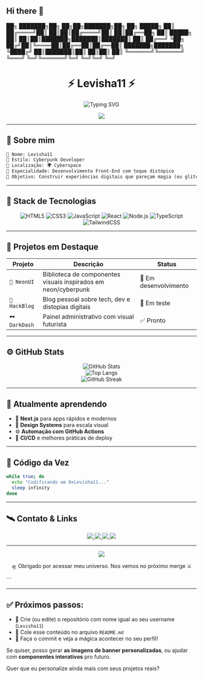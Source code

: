 ## Hi there 👋



██╗     ███████╗██╗   ██╗██╗███████╗██╗  ██╗ █████╗ 
██║     ██╔════╝██║   ██║██║██╔════╝██║  ██║██╔══██╗
██║     █████╗  ██║   ██║██║███████╗███████║███████║
██║     ██╔══╝  ╚██╗ ██╔╝██║╚════██║██╔══██║██╔══██║
███████╗███████╗ ╚████╔╝ ██║███████║██║  ██║██║  ██║
╚══════╝╚══════╝  ╚═══╝  ╚═╝╚══════╝╚═╝  ╚═╝╚═╝  ╚═╝


<h1 align="center">⚡ Levisha11 ⚡</h1>

<p align="center">
  <img src="https://readme-typing-svg.demolab.com?font=Share+Tech+Mono&size=25&duration=3000&color=00FFF7&center=true&vCenter=true&width=600&lines=Codificando+no+limite+da+realidade...;Explorando+o+universo+da+tecnologia+cyberpunk.;404+-+Limites+não+encontrados" alt="Typing SVG" />
</p>

<p align="center">
  <img src="https://capsule-render.vercel.app/api?type=waving&height=100&color=gradient&text=Bem-vindx%20ao%20universo%20de%20Levisha11&fontAlign=50&fontColor=00FFF7&desc=Hackeando%20a%20Matrix%20desde%2020XX&descAlign=50&descSize=15" />
</p>

---

## 👤 Sobre mim

```txt
🔹 Nome: Levisha11
🔹 Estilo: Cyberpunk Developer
🔹 Localização: 🌍 Cyberspace
🔹 Especialidade: Desenvolvimento Front-End com toque distópico
🔹 Objetivo: Construir experiências digitais que pareçam magia (ou glitch)
````

---

## 🧪 Stack de Tecnologias

<div align="center">

![HTML5](https://img.shields.io/badge/HTML5-FF0050?style=for-the-badge\&logo=html5\&logoColor=white)
![CSS3](https://img.shields.io/badge/CSS3-00E5FF?style=for-the-badge\&logo=css3\&logoColor=white)
![JavaScript](https://img.shields.io/badge/JavaScript-F7DF1E?style=for-the-badge\&logo=javascript\&logoColor=black)
![React](https://img.shields.io/badge/React-61DAFB?style=for-the-badge\&logo=react\&logoColor=black)
![Node.js](https://img.shields.io/badge/Node.js-08F79A?style=for-the-badge\&logo=node.js\&logoColor=black)
![TypeScript](https://img.shields.io/badge/TypeScript-3178C6?style=for-the-badge\&logo=typescript\&logoColor=white)
![TailwindCSS](https://img.shields.io/badge/Tailwind-38BDF8?style=for-the-badge\&logo=tailwindcss\&logoColor=white)

</div>

---

## 🧩 Projetos em Destaque

| Projeto        | Descrição                                                      | Status                |
| -------------- | -------------------------------------------------------------- | --------------------- |
| `🌃 NeonUI`    | Biblioteca de componentes visuais inspirados em neon/cyberpunk | 🔧 Em desenvolvimento |
| `🌌 HackBlog`  | Blog pessoal sobre tech, dev e distopias digitais              | 🧪 Em teste           |
| `🕶️ DarkDash` | Painel administrativo com visual futurista                     | ✅ Pronto              |

---

## ⚙️ GitHub Stats

<div align="center">

![GitHub Stats](https://github-readme-stats.vercel.app/api?username=Levisha11\&show_icons=true\&theme=tokyonight\&hide_border=true) <br>
![Top Langs](https://github-readme-stats.vercel.app/api/top-langs/?username=Levisha11\&layout=compact\&theme=tokyonight\&hide_border=true) <br>
![GitHub Streak](https://streak-stats.demolab.com?user=Levisha11\&theme=neon-palenight\&hide_border=true)

</div>

---

## 🔮 Atualmente aprendendo

* 🔧 **Next.js** para apps rápidos e modernos
* 🧠 **Design Systems** para escala visual
* ⚙️ **Automação com GitHub Actions**
* 🧬 **CI/CD** e melhores práticas de deploy

---

## 🧠 Código da Vez

```bash
while true; do
  echo "Codificando em 0xLevisha11..."
  sleep infinity
done
```

---

## 🛰️ Contato & Links

<p align="center">
  <a href="https://github.com/Levisha11" target="_blank">
    <img src="https://img.shields.io/badge/GitHub-0D1117?style=for-the-badge&logo=github&logoColor=00FFF7" />
  </a>
  <a href="https://linkedin.com/in/SEU-LINKEDIN" target="_blank">
    <img src="https://img.shields.io/badge/LinkedIn-1C1C1C?style=for-the-badge&logo=linkedin&logoColor=00FFF7" />
  </a>
  <a href="https://SEU-PORTFOLIO.com" target="_blank">
    <img src="https://img.shields.io/badge/Portfólio-1F1F1F?style=for-the-badge&logo=internet-computer&logoColor=00FFF7" />
  </a>
  <a href="mailto:SEU-EMAIL" target="_blank">
    <img src="https://img.shields.io/badge/E--mail-1C1C1C?style=for-the-badge&logo=gmail&logoColor=00FFF7" />
  </a>
</p>

---

<p align="center">
  <img src="https://capsule-render.vercel.app/api?type=rect&color=0:00FFF7,100:FF00D4&height=2"/>
</p>

<p align="center">
  🛸 Obrigado por acessar meu universo.  
  Nos vemos no próximo merge ⚔️
</p>
```

---

## ✅ Próximos passos:

* 📁 Crie (ou edite) o repositório com nome igual ao seu username (`Levisha11`)
* 🔖 Cole esse conteúdo no arquivo `README.md`
* 🚀 Faça o commit e veja a mágica acontecer no seu perfil!

Se quiser, posso gerar **as imagens de banner personalizadas**, ou ajudar com **componentes interativos** pro futuro.

Quer que eu personalize ainda mais com seus projetos reais?

